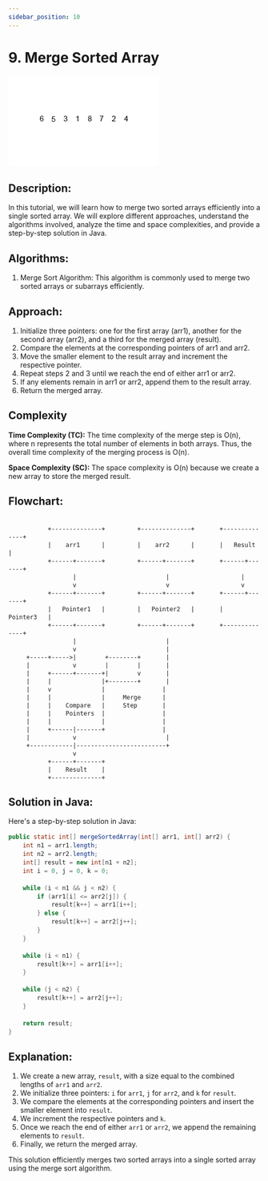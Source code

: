 ```yaml
---
sidebar_position: 10
---
```


# 9. Merge Sorted Array

![Merge Sorted Array](./img/Merge-sort-example.gif)

## Description:
In this tutorial, we will learn how to merge two sorted arrays efficiently into a single sorted array. We will explore different approaches, understand the algorithms involved, analyze the time and space complexities, and provide a step-by-step solution in Java.

## Algorithms:
1. Merge Sort Algorithm: This algorithm is commonly used to merge two sorted arrays or subarrays efficiently.

## Approach:
1. Initialize three pointers: one for the first array (arr1), another for the second array (arr2), and a third for the merged array (result).
2. Compare the elements at the corresponding pointers of arr1 and arr2.
3. Move the smaller element to the result array and increment the respective pointer.
4. Repeat steps 2 and 3 until we reach the end of either arr1 or arr2.
5. If any elements remain in arr1 or arr2, append them to the result array.
6. Return the merged array.

## Complexity
**Time Complexity (TC):**
The time complexity of the merge step is O(n), where n represents the total number of elements in both arrays. Thus, the overall time complexity of the merging process is O(n).

**Space Complexity (SC):**
The space complexity is O(n) because we create a new array to store the merged result.

## Flowchart:
```
                                     
           +--------------+         +--------------+       +--------------+
           |    arr1      |         |    arr2      |       |   Result     |
           +------+-------+         +------+-------+       +------+-------+
                  |                         |                    |
                  v                         v                    v
           +------+-------+         +------+-------+       +------+-------+
           |   Pointer1   |         |   Pointer2   |       |   Pointer3   |
           +------+-------+         +------+-------+       +--------------+
                  |                         |
                  v                         |
     +-----+----->|        +--------+       |
     |            v        |        |       |
     |     +------+-------+|        v       |
     |     |              |+--------+       |
     |     v              |                |
     |     |              |     Merge      |
     |     |    Compare   |     Step       |
     |     |    Pointers  |                |
     |     |              |                |
     |     +------|-------+                |
     |            v                         |
     +------------|-------------------------+
                  v
           +------+-------+
           |    Result    |
           +--------------+
```

## Solution in Java:
Here's a step-by-step solution in Java:

```java
public static int[] mergeSortedArray(int[] arr1, int[] arr2) {
    int n1 = arr1.length;
    int n2 = arr2.length;
    int[] result = new int[n1 + n2];
    int i = 0, j = 0, k = 0;

    while (i < n1 && j < n2) {
        if (arr1[i] <= arr2[j]) {
            result[k++] = arr1[i++];
        } else {
            result[k++] = arr2[j++];
        }
    }

    while (i < n1) {
        result[k++] = arr1[i++];
    }

    while (j < n2) {
        result[k++] = arr2[j++];
    }

    return result;
}
```

## Explanation:
1. We create a new array, `result`, with a size equal to the combined lengths of `arr1` and `arr2`.
2. We initialize three pointers: `i` for `arr1`, `j` for `arr2`, and `k` for `result`.
3. We compare the elements at the corresponding pointers and insert the smaller element into `result`.
4. We increment the respective pointers and `k`.
5. Once we reach the end of either `arr1` or `arr2`, we append the remaining elements to `result`.
6. Finally, we return the merged array.

This solution efficiently merges two sorted arrays into a single sorted array using the merge sort algorithm.